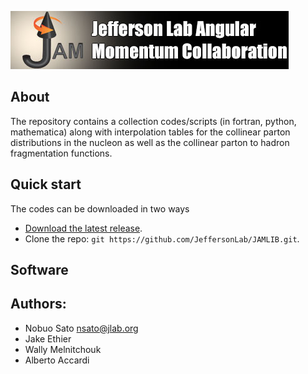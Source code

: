 ![optional caption text](DOC/jam.jpg)

## About
 
The repository contains a collection codes/scripts (in fortran, python,
mathematica) along with interpolation tables for the collinear parton 
distributions in the nucleon as well as the collinear parton to hadron 
fragmentation functions.

## Quick start
The codes can be downloaded in two ways

* [Download the latest release](https://github.com/JeffersonLab/JAMLIB/archive/master.zip).
*  Clone the repo:  `git https://github.com/JeffersonLab/JAMLIB.git`.



## Software




## Authors:
- Nobuo Sato  nsato@jlab.org
- Jake Ethier 
- Wally Melnitchouk  
- Alberto Accardi


